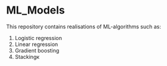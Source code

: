 # ML_Models
This repository contains realisations of ML-algorithms such as:
1) Logistic regression
2) Linear regression
3) Gradient boosting
4) Stackingк

